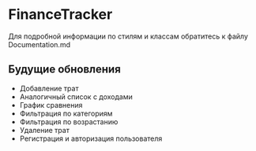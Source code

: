 # FinanceTracker
Для подробной информации по стилям и классам обратитесь к файлу Documentation.md

## Будущие обновления
- Добавление трат
- Аналогичный список с доходами
- График сравнения
- Фильтрация по категориям
- Фильтрация по возрастанию
- Удаление трат
- Регистрация и авторизация пользователя